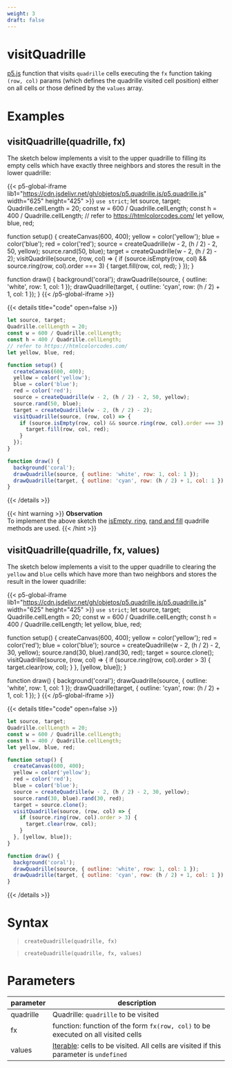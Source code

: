 ```yaml
---
weight: 3
draft: false
---
```


# visitQuadrille

[p5.js](https://p5js.org/) function that visits `quadrille` cells executing the `fx` function taking `(row, col)` params (which defines the quadrille visited cell position) either on all cells or those defined by the `values` array.

# Examples

## visitQuadrille(quadrille, fx)

The sketch below implements a visit to the upper quadrille to filling its empty cells which have exactly three neighbors and stores the result in the lower quadrille:

{{< p5-global-iframe lib1="https://cdn.jsdelivr.net/gh/objetos/p5.quadrille.js/p5.quadrille.js" width="625" height="425" >}}
`use strict`;
let source, target;
Quadrille.cellLength = 20;
const w = 600 / Quadrille.cellLength;
const h = 400 / Quadrille.cellLength;
// refer to https://htmlcolorcodes.com/
let yellow, blue, red;

function setup() {
  createCanvas(600, 400);
  yellow = color('yellow');
  blue = color('blue');
  red = color('red');
  source = createQuadrille(w - 2, (h / 2) - 2, 50, yellow);
  source.rand(50, blue);
  target = createQuadrille(w - 2, (h / 2) - 2);
  visitQuadrille(source, (row, col) => {
    if (source.isEmpty(row, col) && source.ring(row, col).order === 3) {
      target.fill(row, col, red);
    }
  });
}

function draw() {
  background('coral');
  drawQuadrille(source, { outline: 'white', row: 1, col: 1 });
  drawQuadrille(target, { outline: 'cyan', row: (h / 2) + 1, col: 1 });
}
{{< /p5-global-iframe >}}

{{< details title="code" open=false >}}
```js
let source, target;
Quadrille.cellLength = 20;
const w = 600 / Quadrille.cellLength;
const h = 400 / Quadrille.cellLength;
// refer to https://htmlcolorcodes.com/
let yellow, blue, red;

function setup() {
  createCanvas(600, 400);
  yellow = color('yellow');
  blue = color('blue');
  red = color('red');
  source = createQuadrille(w - 2, (h / 2) - 2, 50, yellow);
  source.rand(50, blue);
  target = createQuadrille(w - 2, (h / 2) - 2);
  visitQuadrille(source, (row, col) => {
    if (source.isEmpty(row, col) && source.ring(row, col).order === 3) {
      target.fill(row, col, red);
    }
  });
}

function draw() {
  background('coral');
  drawQuadrille(source, { outline: 'white', row: 1, col: 1 });
  drawQuadrille(target, { outline: 'cyan', row: (h / 2) + 1, col: 1 });
}
```
{{< /details >}}

{{< hint warning >}}
**Observation**  
To implement the above sketch the [isEmpty, ring](/docs/Quadrille_API/main_methods/#read-methods), [rand and fill](/docs/Quadrille_API/main_methods/#write-methods) quadrille methods are used.
{{< /hint >}}

## visitQuadrille(quadrille, fx, values)

The sketch below implements a visit to the upper quadrille to clearing the `yellow` and `blue` cells which have more than two neighbors and stores the result in the lower quadrille:

{{< p5-global-iframe lib1="https://cdn.jsdelivr.net/gh/objetos/p5.quadrille.js/p5.quadrille.js" width="625" height="425" >}}
`use strict`;
let source, target;
Quadrille.cellLength = 20;
const w = 600 / Quadrille.cellLength;
const h = 400 / Quadrille.cellLength;
let yellow, blue, red;

function setup() {
  createCanvas(600, 400);
  yellow = color('yellow');
  red = color('red');
  blue = color('blue');
  source = createQuadrille(w - 2, (h / 2) - 2, 30, yellow);
  source.rand(30, blue).rand(30, red);
  target = source.clone();
  visitQuadrille(source, (row, col) => {
    if (source.ring(row, col).order > 3) {
      target.clear(row, col);
    }
  }, [yellow, blue]);
}

function draw() {
  background('coral');
  drawQuadrille(source, { outline: 'white', row: 1, col: 1 });
  drawQuadrille(target, { outline: 'cyan', row: (h / 2) + 1, col: 1 });
}
{{< /p5-global-iframe >}}

{{< details title="code" open=false >}}
```js
let source, target;
Quadrille.cellLength = 20;
const w = 600 / Quadrille.cellLength;
const h = 400 / Quadrille.cellLength;
let yellow, blue, red;

function setup() {
  createCanvas(600, 400);
  yellow = color('yellow');
  red = color('red');
  blue = color('blue');
  source = createQuadrille(w - 2, (h / 2) - 2, 30, yellow);
  source.rand(30, blue).rand(30, red);
  target = source.clone();
  visitQuadrille(source, (row, col) => {
    if (source.ring(row, col).order > 3) {
      target.clear(row, col);
    }
  }, [yellow, blue]);
}

function draw() {
  background('coral');
  drawQuadrille(source, { outline: 'white', row: 1, col: 1 });
  drawQuadrille(target, { outline: 'cyan', row: (h / 2) + 1, col: 1 });
}
```
{{< /details >}}

# Syntax

> `createQuadrille(quadrille, fx)`

> `createQuadrille(quadrille, fx, values)`

# Parameters

| parameter     | description                                                                        |
|---------------|------------------------------------------------------------------------------------|
| quadrille     | Quadrille: `quadrille` to be visited                                               |
| fx            | function: function of the form `fx(row, col)` to be executed on all visited cells  |
| values        | [Iterable](https://developer.mozilla.org/en-US/docs/Web/JavaScript/Reference/Statements/for...of): cells to be visited. All cells are visited if this parameter is `undefined` |